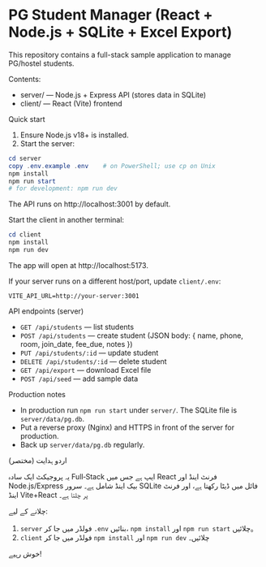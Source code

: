 # PG Student Manager (React + Node.js + SQLite + Excel Export)

This repository contains a full-stack sample application to manage PG/hostel students.

Contents:
- server/ — Node.js + Express API (stores data in SQLite)
- client/ — React (Vite) frontend

Quick start
1) Ensure Node.js v18+ is installed.
2) Start the server:

```powershell
cd server
copy .env.example .env    # on PowerShell; use cp on Unix
npm install
npm run start
# for development: npm run dev
```

The API runs on http://localhost:3001 by default.

Start the client in another terminal:

```powershell
cd client
npm install
npm run dev
```

The app will open at http://localhost:5173.

If your server runs on a different host/port, update `client/.env`:

```
VITE_API_URL=http://your-server:3001
```

API endpoints (server)
- `GET /api/students` — list students
- `POST /api/students` — create student (JSON body: { name, phone, room, join_date, fee_due, notes })
- `PUT /api/students/:id` — update student
- `DELETE /api/students/:id` — delete student
- `GET /api/export` — download Excel file
- `POST /api/seed` — add sample data

Production notes
- In production run `npm run start` under `server/`. The SQLite file is `server/data/pg.db`.
- Put a reverse proxy (Nginx) and HTTPS in front of the server for production.
- Back up `server/data/pg.db` regularly.

اردو ہدایت (مختصر)

یہ پروجیکٹ ایک سادہ Full‑Stack ایپ ہے جس میں React فرنٹ اینڈ اور Node.js/Express بیک اینڈ شامل ہے۔
سرور SQLite فائل میں ڈیٹا رکھتا ہے، اور فرنٹ اینڈ Vite+React پر چلتا ہے۔

چلانے کے لیے:
1) `server` فولڈر میں جا کر `.env` بنائیں، `npm install` اور `npm run start` چلائیں。
2) `client` فولڈر میں جا کر `npm install` اور `npm run dev` چلائیں۔

خوش رہیے!
